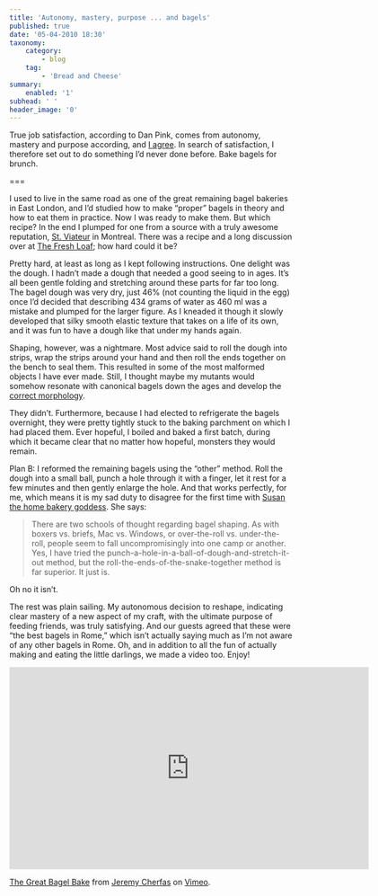 ```yaml
---
title: 'Autonomy, mastery, purpose ... and bagels'
published: true
date: '05-04-2010 18:30'
taxonomy:
    category:
        - blog
    tag:
        - 'Bread and Cheese'
summary:
    enabled: '1'
subhead: ' '
header_image: '0'
---
```


True job satisfaction, according to Dan Pink, comes from autonomy, mastery and purpose according, and [I agree](https://jeremycherfas.net/blog/what-we-need-to-be-satisfied). In search of satisfaction, I therefore set out to do something I’d never done before. Bake bagels for brunch.

===

I used to live in the same road as one of the great remaining bagel bakeries in East London, and I’d studied how to make “proper” bagels in theory and how to eat them in practice. Now I was ready to make them. But which recipe? In the end I plumped for one from a source with a truly awesome reputation, [St. Viateur](http://www.stviateurbagel.com/main/) in Montreal. There was a recipe and a long discussion over at [The Fresh Loaf](http://www.thefreshloaf.com/node/13104/montral-style-bagels); how hard could it be?

Pretty hard, at least as long as I kept following instructions. One delight was the dough. I hadn’t made a dough that needed a good seeing to in ages. It’s all been gentle folding and stretching around these parts for far too long. The bagel dough was very dry, just 46% (not counting the liquid in the egg) once I’d decided that describing 434 grams of water as 460 ml was a mistake and plumped for the larger figure. As I kneaded it though it slowly developed that silky smooth elastic texture that takes on a life of its own, and it was fun to have a dough like that under my hands again. 

Shaping, however, was a nightmare. Most advice said to roll the dough into strips, wrap the strips around your hand and then roll the ends together on the bench to seal them. This resulted in some of the most malformed objects I have ever made. Still, I thought maybe my mutants would somehow resonate with canonical bagels down the ages and develop the [correct morphology](http://sheldrake.org/homepage.html).

They didn’t. Furthermore, because I had elected to refrigerate the bagels overnight, they were pretty tightly stuck to the baking parchment on which I had placed them. Ever hopeful, I boiled and baked a first batch, during which it became clear that no matter how hopeful, monsters they would remain.

Plan B: I reformed the remaining bagels using the “other” method. Roll the dough into a small ball, punch a hole through it with a finger, let it rest for a few minutes and then gently enlarge the hole. And that works perfectly, for me, which means it is my sad duty to disagree for the first time with [Susan the home bakery goddess](http://www.wildyeastblog.com/about/). She says:

> There are two schools of thought regarding bagel shaping. As with boxers vs. briefs, Mac vs. Windows, or over-the-roll vs. under-the-roll, people seem to fall uncompromisingly into one camp or another. Yes, I have tried the punch-a-hole-in-a-ball-of-dough-and-stretch-it-out method, but the roll-the-ends-of-the-snake-together method is far superior. It just is.

Oh no it isn’t.

The rest was plain sailing. My autonomous decision to reshape, indicating clear mastery of a new aspect of my craft, with the ultimate purpose of feeding friends, was truly satisfying.  And our guests agreed that these were “the best bagels in Rome,” which isn’t actually saying much as I’m not aware of any other bagels in Rome. Oh, and in addition to all the fun of actually making and eating the little darlings, we made a video too. Enjoy!

<iframe src="https://player.vimeo.com/video/10579445" width="640" height="360" frameborder="0" allow="autoplay; fullscreen" allowfullscreen></iframe>
<p><a href="https://vimeo.com/10579445">The Great Bagel Bake</a> from <a href="https://vimeo.com/jeremycherfas">Jeremy Cherfas</a> on <a href="https://vimeo.com">Vimeo</a>.</p>

